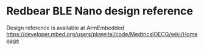 # Redbear BLE Nano design reference 
Design reference is available at ArmEmbedded 
https://developer.mbed.org/users/pkweitai/code/MedtricsIOECG/wiki/Homepage

